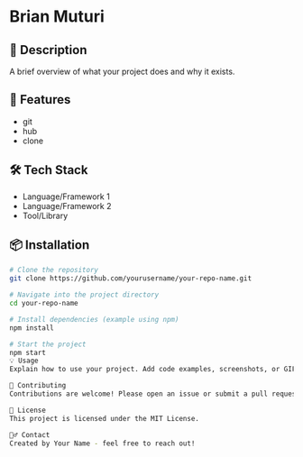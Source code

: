 # Brian Muturi

## 📌 Description

A brief overview of what your project does and why it exists.

## 🚀 Features

- git
- hub
- clone

## 🛠️ Tech Stack

- Language/Framework 1
- Language/Framework 2
- Tool/Library

## 📦 Installation

```bash
# Clone the repository
git clone https://github.com/yourusername/your-repo-name.git

# Navigate into the project directory
cd your-repo-name

# Install dependencies (example using npm)
npm install

# Start the project
npm start
💡 Usage
Explain how to use your project. Add code examples, screenshots, or GIFs if helpful.

🤝 Contributing
Contributions are welcome! Please open an issue or submit a pull request.

📄 License
This project is licensed under the MIT License.

🙋‍♂️ Contact
Created by Your Name - feel free to reach out!

